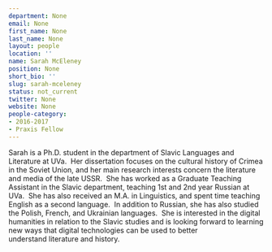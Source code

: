 ```yaml
---
department: None
email: None
first_name: None
last_name: None
layout: people
location: ''
name: Sarah McEleney
position: None
short_bio: ''
slug: sarah-mceleney
status: not_current
twitter: None
website: None
people-category:
- 2016-2017
- Praxis Fellow
---
```


Sarah is a Ph.D. student in the department of Slavic Languages and Literature at UVa.  Her dissertation focuses on the cultural history of Crimea in the Soviet Union, and her main research interests concern the literature and media of the late USSR.  She has worked as a Graduate Teaching Assistant in the Slavic department, teaching 1st and 2nd year Russian at UVa.  She has also received an M.A. in Linguistics, and spent time teaching English as a second language.  In addition to Russian, she has also studied the Polish, French, and Ukrainian languages.  She is interested in the digital humanities in relation to the Slavic studies and is looking forward to learning new ways that digital technologies can be used to better understand literature and history.
